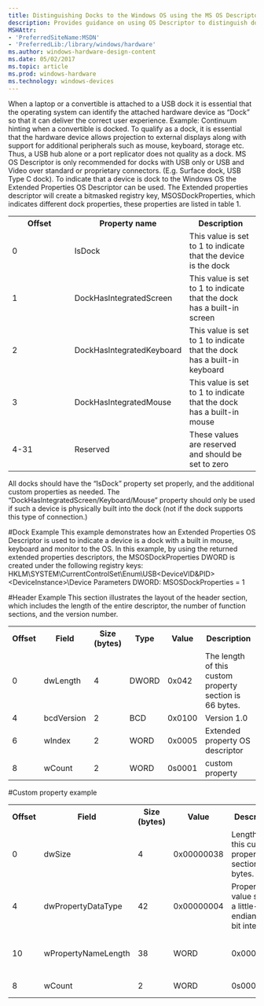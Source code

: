 ```yaml
---
title: Distinguishing Docks to the Windows OS using the MS OS Descriptor
description: Provides guidance on using OS Descriptor to distinguish docks
MSHAttr:
- 'PreferredSiteName:MSDN'
- 'PreferredLib:/library/windows/hardware'
ms.author: windows-hardware-design-content
ms.date: 05/02/2017
ms.topic: article
ms.prod: windows-hardware
ms.technology: windows-devices
---
```


When a laptop or a convertible is attached to a USB dock it is essential that the operating system can identify the attached hardware device as “Dock” so that it can deliver the correct user experience. Example: Continuum hinting when a convertible is docked. 
To qualify as a dock, it is essential that the hardware device allows projection to external displays along with support for additional peripherals such as mouse, keyboard, storage etc.  Thus, a USB hub alone or a port replicator does not quality as a dock. 
MS OS Descriptor is only recommended for docks with USB only or USB and Video over standard or proprietary connectors.  (E.g. Surface dock, USB Type C dock).
To indicate that a device is dock to the Windows OS the Extended Properties OS Descriptor can be used. The Extended properties descriptor will create a bitmasked registry key, MSOSDockProperties, which indicates different dock properties, these properties are listed in table 1.

<table>
<colgroup>
<col width="33%" />
<col width="33%" />
<col width="33%" />
</colgroup>
<tbody>
<tr>
<th>Offset</th>
<th>Property name</th>
<th>Description</th>
<tr class="odd">
<td>0</td>
<td>IsDock</td>
<td>This value is set to 1 to indicate that the device is the dock</td>
</tr>
<tr class="even">
<td>1</td>
<td>DockHasIntegratedScreen</td>
<td>This value is set to 1 to indicate that the dock has a built-in screen</td>
</tr>
<tr class="odd">
<td>2</td>
<td>DockHasIntegratedKeyboard</td>
<td>This value is set to 1 to indicate that the dock has a built-in keyboard</td>
</tr>
<tr class="even">
<td>3</td>
<td>DockHasIntegratedMouse</td>
<td>This value is set to 1 to indicate that the dock has a built-in mouse</td>
</tr>
<tr class="odd">
<td>4-31</td>
<td>Reserved</td>
<td>These values are reserved and should be set to zero</td>
</tr>
</table>
All docks should have the “IsDock” property set properly, and the additional custom properties as needed. The “DockHasIntegratedScreen/Keyboard/Mouse” property should only be used if such a device is physically built into the dock (not if the dock supports this type of connection.) 

#Dock Example
This example demonstrates how an Extended Properties OS Descriptor is used to indicate a device is a dock with a built in mouse, keyboard and monitor to the OS. In this example, by using the returned extended properties descriptors, the MSOSDockProperties DWORD is created under the following registry keys:
HKLM\SYSTEM\CurrentControlSet\Enum\USB\<DeviceVID&PID> \<DeviceInstance>\Device Parameters
DWORD: MSOSDockProperties = 1

#Header Example
This section illustrates the layout of the header section, which includes the length of the entire descriptor, the number of function sections, and the version number.

<table>
<colgroup>
<col />
<col />
<col />
<col />
<col />
<col />
</colgroup>
<tbody>
<tr>
<th>Offset</th>
<th>Field</th>
<th>Size (bytes)</th>
<th>Type</th>
<th>Value</th>
<th>Description</th>
<tr class="odd">
<td>0</td>
<td>dwLength</td>
<td>4</td>
<td>DWORD</td>
<td>0x042</td>
<td>The length of this custom property section is 66 bytes.</td>
</tr>
<tr class="even">
<td>4</td>
<td>bcdVersion</td>
<td>2</td>
<td>BCD</td>
<td>0x0100</td>
<td>Version 1.0</td>
</tr>
<tr class="odd">
<td>6</td>
<td>wIndex</td>
<td>2</td>
<td>WORD</td>
<td>0x0005</td>
<td>Extended property OS descriptor</td>
</tr>
<tr class="even">
<td>8</td>
<td>wCount</td>
<td>2</td>
<td>WORD</td>
<td>0s0001</td>
<td>custom property</td>
</tr>
</table>

#Custom property example
<table>
<colgroup>
<col width="20%" />
<col width="20%" />
<col width="20%" />
<col width="20%" />
<col width="20%" />
</colgroup>
<tbody>
<tr>
<th>Offset</th>
<th>Field</th>
<th>Size (bytes)</th>
<th>Value</th>
<th>Description</th>
<tr class="odd">
<td>0</td>
<td>dwSize</td>
<td>4</td>
<td>0x00000038</td>
<td>Length of this custom property section is 56 bytes.</td>
</tr>
<tr class="even">
<td>4</td>
<td>dwPropertyDataType</td>
<td>42</td>
<td>0x00000004 </td>
<td>Property value stores a little-endian 32-bit integer.</td>
</tr>
<tr class="odd">
<td>10</td>
<td>wPropertyNameLength</td>
<td>38</td>
<td>WORD</td>
<td>0x00000026</td>
<td>Extended property OS descriptor</td>
</tr>
<tr class="even">
<td>8</td>
<td>wCount</td>
<td>2</td>
<td>WORD</td>
<td>0s0001</td>
<td>custom property</td>
</tr>
</table>